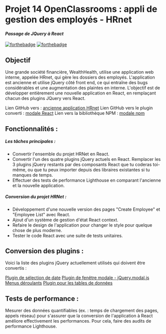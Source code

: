 # Projet 14 OpenClassrooms : appli de gestion des employés - HRnet
#### _Passage de JQuery à React_

 [![forthebadge](https://forthebadge.com/images/badges/uses-js.svg)](https://forthebadge.com) [![forthebadge](https://forthebadge.com/images/badges/built-with-grammas-recipe.svg)](https://forthebadge.com)

## Objectif
Une grande société financière, WealthHealth, utilise une application web interne, appelée HRnet, qui gère les dossiers des employés. L'application est ancienne et utilise jQuery côté front end, ce qui entraîne des bugs considérables et une augmentation des plaintes en interne. L'objectif est de développer entièrement une nouvelle application en React, en remplaçant chacun des plugins JQuery vers React.

Lien GitHub vers : [ancienne application HRnet](https://github.com/OpenClassrooms-Student-Center/P12_Front-end)
Lien GitHub vers le plugin converti : [modale React](https://github.com/OpenClassrooms-Student-Center/P12_Front-end)
Lien vers la bibliothèque NPM : [modale npm](https://www.npmjs.com/package/confirmation-modal-lib)

## Fonctionnalités :
##### Les tâches principales :
- Convertir l'ensemble du projet HRNet en React. 
- Convertir l'un des quatre plugins jQuery actuels en React. Remplacer les 3 plugins jQuery restants par des composants React que tu coderas toi-même, ou que tu peux importer depuis des libraires existantes si tu manques de temps. 
- Effectuer des tests de performance Lighthouse en comparant l'ancienne et la nouvelle application.

##### Conversion du projet HRNet :
- Développement d'une nouvelle version des pages "Create Employee" et "Employee List" avec React.
- Ajout d'un système de gestion d'état React context.
- Refaire le design de l'application pour changer le style pour quelque chose de plus moderne.
- Tester le code React avec une suite de tests unitaires. 

## Conversion des plugins :
Voici la liste des plugins jQuery actuellement utilisés qui doivent être convertis : 

[Plugin de sélection de date](https://github.com/xdan/datetimepicker)
[Plugin de fenêtre modale - jQuery.modal.js](https://github.com/kylefox/jquery-modal)
[Menus déroulants](https://github.com/jquery/jquery-ui/blob/master/ui/widgets/selectmenu.js)
[Plugin pour les tables de données](https://github.com/DataTables/DataTables)

## Tests de performance :
Mesurer des données quantifiables (ex. : temps de chargement des pages, appels réseau) pour s'assurer que la conversion de l'application à React améliore effectivement les performances. Pour cela, faire des audits de performance Lighthouse.